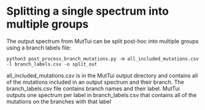 # Splitting a single spectrum into multiple groups

The output spectrum from MutTui can be split post-hoc into multiple groups using a branch labels file:
```
python3 post_process_branch_mutations.py -m all_included_mutations.csv -l branch_labels.csv -o split_out
```

all_included_mutations.csv is in the MutTui output directory and contains all of the mutations included in an output spectrum and their branch. The branch_labels.csv file contains branch names and their label. MutTui outputs one spectrum per label in branch_labels.csv that contains all of the mutations on the branches with that label
